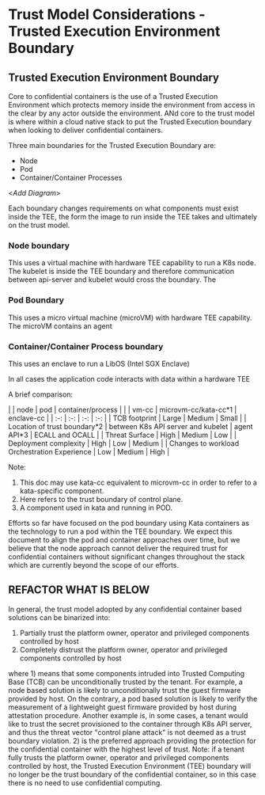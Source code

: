 # Trust Model Considerations - Trusted Execution Environment Boundary


## Trusted Execution Environment Boundary
Core to confidential containers is the use of a Trusted Execution Environment which protects 
memory inside the environment from access in the clear by any actor outside the environment. 
ANd core to the trust model is where within a cloud native 
stack to 
put the Trusted Execution 
boundary when looking to deliver confidential containers.

Three main boundaries for the Trusted Execution Boundary are:
- Node
- Pod
- Container/Container Processes

<*Add Diagram*>


Each boundary changes requirements on what components must exist inside the TEE, the 
form the image to run inside the TEE takes and ultimately on the trust model.

### Node boundary
This uses a virtual machine with hardware TEE capability to run a K8s node.
The kubelet is inside the TEE boundary and therefore communication between api-server and 
kubelet would cross the boundary.
The 

### Pod Boundary
This uses a micro virtual machine (microVM) with hardware TEE capability.
The microVM contains an agent 

### Container/Container Process boundary
This uses an enclave to run a LibOS (Intel SGX Enclave)


In all cases the application code interacts with data within a hardware TEE

A brief comparison:

| | node | pod  | container/process |
| | vm-cc | microvm-cc/kata-cc\*1 | enclave-cc |
| :-: | :-: | :-: | :-: |
| TCB footprint | Large | Medium | Small |
| Location of trust boundary\*2 | between K8s API server and kubelet | agent API\*3 | ECALL and OCALL |
| Threat Surface | High | Medium | Low |
| Deployment complexity | High | Low | Medium |
| Changes to workload Orchestration Experience | Low | Medium | High |

Note:
1. This doc may use kata-cc equivalent to microvm-cc in order to refer to a kata-specific component.
2. Here refers to the trust boundary of control plane.
3. A component used in kata and running in POD.


Efforts so far have focused on the pod boundary using Kata containers as the technology to run a 
pod within the TEE boundary. We expect this document to align the pod and container approaches 
over time, but we believe that the node approach cannot deliver the required trust for 
confidential containers without significant changes throughout the stack which are currently 
beyond the scope of our efforts.


## REFACTOR WHAT IS BELOW
In general, the trust model adopted by any confidential container based solutions can be binarized
into:
1) Partially trust the platform owner, operator and privileged components controlled by host
2) Completely distrust the platform owner, operator and privileged components controlled by host

where 1) means that some components intruded into Trusted Computing Base (TCB) can be 
unconditionally trusted by the tenant.
For example, a node based solution is likely to unconditionally trust the guest firmware provided
by host. On the contrary, a pod based solution is likely to verify the measurement of a
lightweight guest firmware provided by host during attestation procedure. Another example is, in
some cases, a tenant would like to trust the secret provisioned to the container through K8s API
server, and thus the threat vector "control plane attack" is not deemed as a trust boundary
violation. 2) is the preferred approach providing the protection for the confidential container
with the highest level of trust. Note: if a tenant fully trusts the platform owner, operator and
privileged components controlled by host, the Trusted Execution Environment (TEE) boundary will no 
longer be the trust boundary of
the confidential container, so in this case there is no need to use confidential computing.
